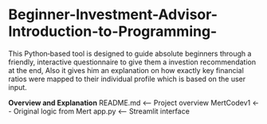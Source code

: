 # Beginner-Investment-Advisor-Introduction-to-Programming-
This Python‑based tool is designed to guide absolute beginners through a  friendly, interactive questionnaire to give them a investion recommendation at the end, Also it gives him an  explanation on how exactly key financial ratios were mapped to their  individual profile which is based on the user input. 

**Overview and Explanation**
README.md  <-- Project overview
MertCodev1 <-- Original logic from Mert
app.py     <-- Streamlit interface
